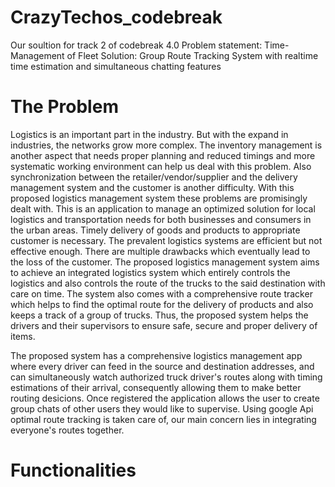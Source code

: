 # CrazyTechos_codebreak
Our soultion for track 2 of codebreak 4.0
Problem statement: Time-Management of Fleet
Solution: Group Route Tracking System with realtime time estimation and simultaneous chatting features

# The Problem
Logistics is an important part in the industry. But with the expand in industries, the networks grow more complex. The inventory management is another aspect that needs proper planning and reduced timings and more systematic working environment can help us deal with this problem. Also synchronization between the retailer/vendor/supplier and the delivery management system and the customer is another difficulty. With this proposed logistics management system these problems are promisingly dealt with. This is an application to manage an optimized solution for local logistics and transportation needs for both businesses and consumers in the urban areas. Timely delivery of goods and products to appropriate customer is necessary. The prevalent logistics systems are efficient but not effective enough. There are multiple drawbacks which eventually lead to the loss of the customer. The proposed logistics management system aims to achieve an integrated logistics system which entirely controls the logistics and also controls the route of the trucks to the said destination with care on time. The system also comes with a comprehensive route tracker which helps to find the optimal route for the delivery of products and also keeps a track of a group of trucks. Thus, the proposed system helps the drivers and their supervisors to ensure safe, secure and proper delivery of items.

The proposed system has a comprehensive logistics management app where every driver can feed in the source and destination addresses, and can simultaneously watch authorized truck driver's routes along with timing estimations of their arrival, consequently allowing them to make better routing desicions. Once registered the application allows the user to create group chats of other users they would like to supervise. Using google Api optimal route tracking is taken care of, our main concern lies in integrating everyone's routes together.

# Functionalities
